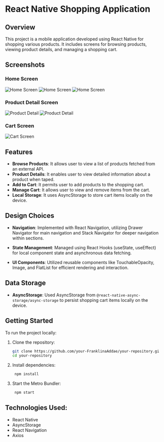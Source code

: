 # React Native Shopping Application

## Overview

This project is a mobile application developed using React Native for shopping various products. It includes screens for browsing products, viewing product details, and managing a shopping cart.

## Screenshots

### Home Screen
![Home Screen](assets/HomeScreen3.jpg)
![Home Screen](assets/HomeScreen2.jpg)
![Home Screen](assets/HomeScreen1.jpg)

### Product Detail Screen
![Product Detail](assets/ProductDetail1.jpg)
![Product Detail](assets/ProductDetail2.jpg)

### Cart Screen
![Cart Screen](screenshots/CartScreen.png)

## Features

- **Browse Products**: It allows user to view a list of products fetched from an external API.
- **Product Details**: It enables user to view detailed information about a product when taped.
- **Add to Cart**: It permits user to add products to the shopping cart.
- **Manage Cart**: It allows user to view and remove items from the cart.
- **Local Storage**: It uses AsyncStorage to store cart items locally on the device.

## Design Choices

- **Navigation**: Implemented with React Navigation, utilizing Drawer Navigator for main navigation and Stack Navigator for deeper navigation within sections.
  
- **State Management**: Managed using React Hooks (useState, useEffect) for local component state and asynchronous data fetching.

- **UI Components**: Utilized reusable components like TouchableOpacity, Image, and FlatList for efficient rendering and interaction.

## Data Storage

- **AsyncStorage**: Used AsyncStorage from `@react-native-async-storage/async-storage` to persist shopping cart items locally on the device.

## Getting Started

To run the project locally:

1. Clone the repository:
   ```bash
   git clone https://github.com/your-FranklinaAddae/your-repository.git
   cd your-repository
   ```

2. Install dependencies:

   ```bash
    npm install
   ```

3. Start the Metro Bundler:

   ```bash
    npm start
   ```

## Technologies Used:

- React Native
- AsyncStorage
- React Navigation
- Axios